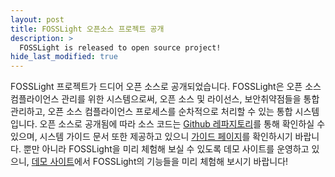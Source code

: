 ```yaml
---
layout: post
title: FOSSLight 오픈소스 프로젝트 공개
description: >
  FOSSLight is released to open source project!
hide_last_modified: true
---
```


FOSSLight 프로젝트가 드디어 오픈 소스로 공개되었습니다. FOSSLight은 오픈 소스 컴플라이언스 관리를 위한 시스템으로써, 오픈 소스 및 라이선스, 보안취약점들을 통합 관리하고, 오픈 소스 컴플라이언스 프로세스를 순차적으로 처리할 수 있는 통합 시스템입니다. 오픈 소스로 공개됨에 따라 소스 코드는 [Github 레파지토리](https://github.com/fosslight/fosslight)를 통해 확인하실 수 있으며, 시스템 가이드 문서 또한 제공하고 있으니 [가이드 페이지](https://fosslight.org/fosslight-guide/)를 확인하시기 바랍니다. 뿐만 아니라 FOSSLight을 미리 체험해 보실 수 있도록 데모 사이트를 운영하고 있으니, [데모 사이트](https://demo.fosslight.org/)에서 FOSSLight의 기능들을 미리 체험해 보시기 바랍니다!
